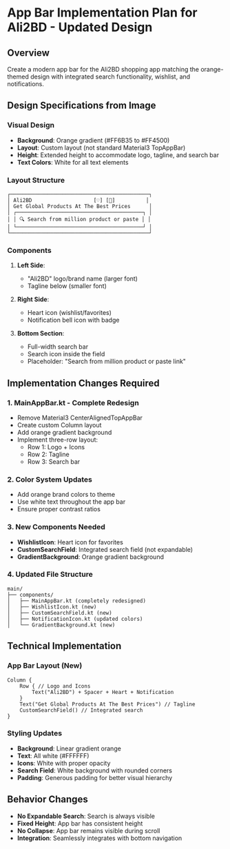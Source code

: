 # App Bar Implementation Plan for Ali2BD - Updated Design

## Overview
Create a modern app bar for the Ali2BD shopping app matching the orange-themed design with integrated search functionality, wishlist, and notifications.

## Design Specifications from Image

### Visual Design
- **Background**: Orange gradient (#FF6B35 to #FF4500)
- **Layout**: Custom layout (not standard Material3 TopAppBar)
- **Height**: Extended height to accommodate logo, tagline, and search bar
- **Text Colors**: White for all text elements

### Layout Structure
```
┌─────────────────────────────────────────────┐
│ Ali2BD                    [♡] [🔔]          │
│ Get Global Products At The Best Prices      │
│ ┌─────────────────────────────────────────┐ │
│ │ 🔍 Search from million product or paste │ │
│ └─────────────────────────────────────────┘ │
└─────────────────────────────────────────────┘
```

### Components
1. **Left Side**: 
   - "Ali2BD" logo/brand name (larger font)
   - Tagline below (smaller font)

2. **Right Side**:
   - Heart icon (wishlist/favorites)
   - Notification bell icon with badge

3. **Bottom Section**:
   - Full-width search bar
   - Search icon inside the field
   - Placeholder: "Search from million product or paste link"

## Implementation Changes Required

### 1. MainAppBar.kt - Complete Redesign
- Remove Material3 CenterAlignedTopAppBar
- Create custom Column layout
- Add orange gradient background
- Implement three-row layout:
  - Row 1: Logo + Icons
  - Row 2: Tagline
  - Row 3: Search bar

### 2. Color System Updates
- Add orange brand colors to theme
- Use white text throughout the app bar
- Ensure proper contrast ratios

### 3. New Components Needed
- **WishlistIcon**: Heart icon for favorites
- **CustomSearchField**: Integrated search field (not expandable)
- **GradientBackground**: Orange gradient background

### 4. Updated File Structure
```
main/
├── components/
│   ├── MainAppBar.kt (completely redesigned)
│   ├── WishlistIcon.kt (new)
│   ├── CustomSearchField.kt (new)
│   ├── NotificationIcon.kt (updated colors)
│   └── GradientBackground.kt (new)
```

## Technical Implementation

### App Bar Layout (New)
```
Column {
    Row { // Logo and Icons
        Text("Ali2BD") + Spacer + Heart + Notification
    }
    Text("Get Global Products At The Best Prices") // Tagline
    CustomSearchField() // Integrated search
}
```

### Styling Updates
- **Background**: Linear gradient orange
- **Text**: All white (#FFFFFF)
- **Icons**: White with proper opacity
- **Search Field**: White background with rounded corners
- **Padding**: Generous padding for better visual hierarchy

## Behavior Changes
- **No Expandable Search**: Search is always visible
- **Fixed Height**: App bar has consistent height
- **No Collapse**: App bar remains visible during scroll
- **Integration**: Seamlessly integrates with bottom navigation

